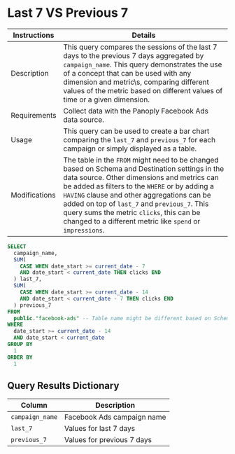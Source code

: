 # ﻿Last 7 VS Previous 7

Instructions | Details
---|---
Description | This query compares the sessions of the last 7 days to the previous 7 days aggregated by `campaign_name`. This query demonstrates the use of a concept that can be used with any dimension and metric\\s, comparing different values of the metric based on different values of time or a given dimension.
Requirements | Collect data with the Panoply Facebook Ads data source.
Usage | This query can be used to create a bar chart comparing the `last_7` and `previous_7` for each campaign or simply displayed as a table.
Modifications | The table in the `FROM` might need to be changed based on Schema and Destination settings in the data source. Other dimensions and metrics can be added as filters to the `WHERE` or by adding a `HAVING` clause and other aggregations can be added on top of `last_7` and `previous_7`. This query sums the metric `clicks`, this can be changed to a different metric like `spend` or `impressions`.

```sql
SELECT
  campaign_name,
  SUM(
    CASE WHEN date_start >= current_date - 7
    AND date_start < current_date THEN clicks END
  ) last_7,
  SUM(
    CASE WHEN date_start >= current_date - 14
    AND date_start < current_date - 7 THEN clicks END
  ) previous_7
FROM
  public."facebook-ads" -- Table name might be different based on Schema and Destination settings in the data source
WHERE
  date_start >= current_date - 14
  AND date_start < current_date
GROUP BY
  1
ORDER BY
  1
```

## Query Results Dictionary
Column | Description
---|---
`campaign_name`| Facebook Ads campaign name
`last_7`| Values for last 7 days
`previous_7`| Values for previous 7 days
